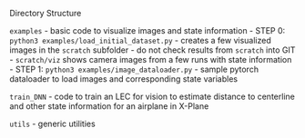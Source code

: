 
Directory Structure


`examples`
    - basic code to visualize images and state information
    - STEP 0: `python3 examples/load_initial_dataset.py` 
        - creates a few visualized images in the `scratch` subfolder
        - do not check results from `scratch` into GIT
        - `scratch/viz` shows camera images from a few runs with state information
    - STEP 1: `python3 examples/image_dataloader.py`
        - sample pytorch dataloader to load images and corresponding state variables

`train_DNN`
    - code to train an LEC for vision to estimate distance to centerline and other state information for an airplane in X-Plane

`utils`
    - generic utilities

